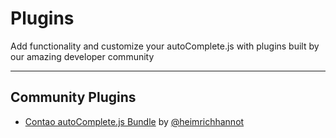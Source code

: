 # Plugins

Add functionality and customize your autoComplete.js with plugins built by our amazing developer community

***

## Community Plugins

-   [Contao autoComplete.js Bundle](https://github.com/heimrichhannot/contao-autocompletejs-bundle) by [@heimrichhannot](https://github.com/heimrichhannot)
